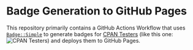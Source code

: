 Badge Generation to GitHub Pages
================================

This repository primarily contains a GitHub Actions Workflow that uses
[`Badge::Simple`](https://metacpan.org/pod/Badge::Simple)
to generate badges for [CPAN Testers](https://cpantesters.org/)
(like this one:
![CPAN Testers](https://haukex.github.io/my-badges/Badge-Simple.svg))
and deploys them to GitHub Pages.

